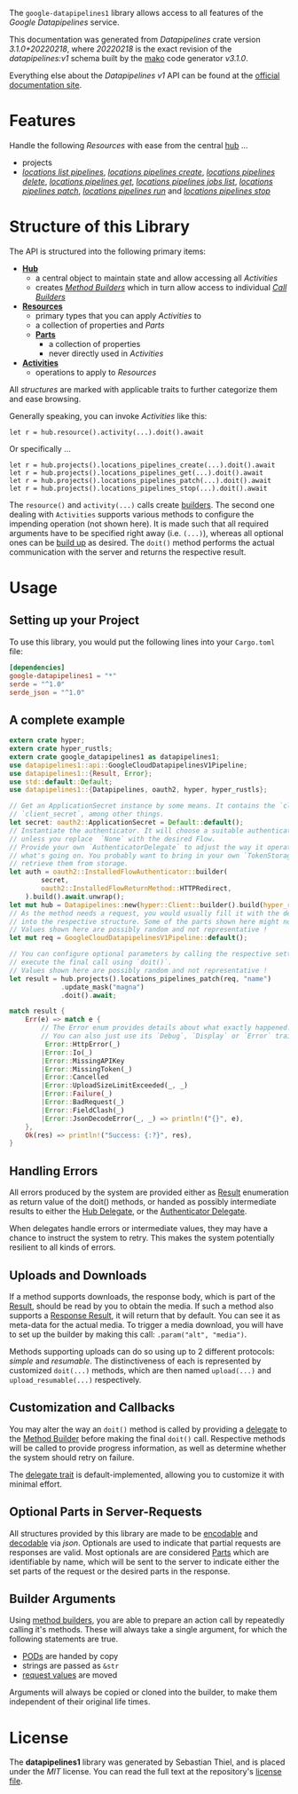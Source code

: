 <!---
DO NOT EDIT !
This file was generated automatically from 'src/mako/api/README.md.mako'
DO NOT EDIT !
-->
The `google-datapipelines1` library allows access to all features of the *Google Datapipelines* service.

This documentation was generated from *Datapipelines* crate version *3.1.0+20220218*, where *20220218* is the exact revision of the *datapipelines:v1* schema built by the [mako](http://www.makotemplates.org/) code generator *v3.1.0*.

Everything else about the *Datapipelines* *v1* API can be found at the
[official documentation site](https://cloud.google.com/dataflow/docs/guides/data-pipelines).
# Features

Handle the following *Resources* with ease from the central [hub](https://docs.rs/google-datapipelines1/3.1.0+20220218/google_datapipelines1/Datapipelines) ... 

* projects
 * [*locations list pipelines*](https://docs.rs/google-datapipelines1/3.1.0+20220218/google_datapipelines1/api::ProjectLocationListPipelineCall), [*locations pipelines create*](https://docs.rs/google-datapipelines1/3.1.0+20220218/google_datapipelines1/api::ProjectLocationPipelineCreateCall), [*locations pipelines delete*](https://docs.rs/google-datapipelines1/3.1.0+20220218/google_datapipelines1/api::ProjectLocationPipelineDeleteCall), [*locations pipelines get*](https://docs.rs/google-datapipelines1/3.1.0+20220218/google_datapipelines1/api::ProjectLocationPipelineGetCall), [*locations pipelines jobs list*](https://docs.rs/google-datapipelines1/3.1.0+20220218/google_datapipelines1/api::ProjectLocationPipelineJobListCall), [*locations pipelines patch*](https://docs.rs/google-datapipelines1/3.1.0+20220218/google_datapipelines1/api::ProjectLocationPipelinePatchCall), [*locations pipelines run*](https://docs.rs/google-datapipelines1/3.1.0+20220218/google_datapipelines1/api::ProjectLocationPipelineRunCall) and [*locations pipelines stop*](https://docs.rs/google-datapipelines1/3.1.0+20220218/google_datapipelines1/api::ProjectLocationPipelineStopCall)




# Structure of this Library

The API is structured into the following primary items:

* **[Hub](https://docs.rs/google-datapipelines1/3.1.0+20220218/google_datapipelines1/Datapipelines)**
    * a central object to maintain state and allow accessing all *Activities*
    * creates [*Method Builders*](https://docs.rs/google-datapipelines1/3.1.0+20220218/google_datapipelines1/client::MethodsBuilder) which in turn
      allow access to individual [*Call Builders*](https://docs.rs/google-datapipelines1/3.1.0+20220218/google_datapipelines1/client::CallBuilder)
* **[Resources](https://docs.rs/google-datapipelines1/3.1.0+20220218/google_datapipelines1/client::Resource)**
    * primary types that you can apply *Activities* to
    * a collection of properties and *Parts*
    * **[Parts](https://docs.rs/google-datapipelines1/3.1.0+20220218/google_datapipelines1/client::Part)**
        * a collection of properties
        * never directly used in *Activities*
* **[Activities](https://docs.rs/google-datapipelines1/3.1.0+20220218/google_datapipelines1/client::CallBuilder)**
    * operations to apply to *Resources*

All *structures* are marked with applicable traits to further categorize them and ease browsing.

Generally speaking, you can invoke *Activities* like this:

```Rust,ignore
let r = hub.resource().activity(...).doit().await
```

Or specifically ...

```ignore
let r = hub.projects().locations_pipelines_create(...).doit().await
let r = hub.projects().locations_pipelines_get(...).doit().await
let r = hub.projects().locations_pipelines_patch(...).doit().await
let r = hub.projects().locations_pipelines_stop(...).doit().await
```

The `resource()` and `activity(...)` calls create [builders][builder-pattern]. The second one dealing with `Activities` 
supports various methods to configure the impending operation (not shown here). It is made such that all required arguments have to be 
specified right away (i.e. `(...)`), whereas all optional ones can be [build up][builder-pattern] as desired.
The `doit()` method performs the actual communication with the server and returns the respective result.

# Usage

## Setting up your Project

To use this library, you would put the following lines into your `Cargo.toml` file:

```toml
[dependencies]
google-datapipelines1 = "*"
serde = "^1.0"
serde_json = "^1.0"
```

## A complete example

```Rust
extern crate hyper;
extern crate hyper_rustls;
extern crate google_datapipelines1 as datapipelines1;
use datapipelines1::api::GoogleCloudDatapipelinesV1Pipeline;
use datapipelines1::{Result, Error};
use std::default::Default;
use datapipelines1::{Datapipelines, oauth2, hyper, hyper_rustls};

// Get an ApplicationSecret instance by some means. It contains the `client_id` and 
// `client_secret`, among other things.
let secret: oauth2::ApplicationSecret = Default::default();
// Instantiate the authenticator. It will choose a suitable authentication flow for you, 
// unless you replace  `None` with the desired Flow.
// Provide your own `AuthenticatorDelegate` to adjust the way it operates and get feedback about 
// what's going on. You probably want to bring in your own `TokenStorage` to persist tokens and
// retrieve them from storage.
let auth = oauth2::InstalledFlowAuthenticator::builder(
        secret,
        oauth2::InstalledFlowReturnMethod::HTTPRedirect,
    ).build().await.unwrap();
let mut hub = Datapipelines::new(hyper::Client::builder().build(hyper_rustls::HttpsConnector::with_native_roots().https_or_http().enable_http1().enable_http2().build()), auth);
// As the method needs a request, you would usually fill it with the desired information
// into the respective structure. Some of the parts shown here might not be applicable !
// Values shown here are possibly random and not representative !
let mut req = GoogleCloudDatapipelinesV1Pipeline::default();

// You can configure optional parameters by calling the respective setters at will, and
// execute the final call using `doit()`.
// Values shown here are possibly random and not representative !
let result = hub.projects().locations_pipelines_patch(req, "name")
             .update_mask("magna")
             .doit().await;

match result {
    Err(e) => match e {
        // The Error enum provides details about what exactly happened.
        // You can also just use its `Debug`, `Display` or `Error` traits
         Error::HttpError(_)
        |Error::Io(_)
        |Error::MissingAPIKey
        |Error::MissingToken(_)
        |Error::Cancelled
        |Error::UploadSizeLimitExceeded(_, _)
        |Error::Failure(_)
        |Error::BadRequest(_)
        |Error::FieldClash(_)
        |Error::JsonDecodeError(_, _) => println!("{}", e),
    },
    Ok(res) => println!("Success: {:?}", res),
}

```
## Handling Errors

All errors produced by the system are provided either as [Result](https://docs.rs/google-datapipelines1/3.1.0+20220218/google_datapipelines1/client::Result) enumeration as return value of
the doit() methods, or handed as possibly intermediate results to either the 
[Hub Delegate](https://docs.rs/google-datapipelines1/3.1.0+20220218/google_datapipelines1/client::Delegate), or the [Authenticator Delegate](https://docs.rs/yup-oauth2/*/yup_oauth2/trait.AuthenticatorDelegate.html).

When delegates handle errors or intermediate values, they may have a chance to instruct the system to retry. This 
makes the system potentially resilient to all kinds of errors.

## Uploads and Downloads
If a method supports downloads, the response body, which is part of the [Result](https://docs.rs/google-datapipelines1/3.1.0+20220218/google_datapipelines1/client::Result), should be
read by you to obtain the media.
If such a method also supports a [Response Result](https://docs.rs/google-datapipelines1/3.1.0+20220218/google_datapipelines1/client::ResponseResult), it will return that by default.
You can see it as meta-data for the actual media. To trigger a media download, you will have to set up the builder by making
this call: `.param("alt", "media")`.

Methods supporting uploads can do so using up to 2 different protocols: 
*simple* and *resumable*. The distinctiveness of each is represented by customized 
`doit(...)` methods, which are then named `upload(...)` and `upload_resumable(...)` respectively.

## Customization and Callbacks

You may alter the way an `doit()` method is called by providing a [delegate](https://docs.rs/google-datapipelines1/3.1.0+20220218/google_datapipelines1/client::Delegate) to the 
[Method Builder](https://docs.rs/google-datapipelines1/3.1.0+20220218/google_datapipelines1/client::CallBuilder) before making the final `doit()` call. 
Respective methods will be called to provide progress information, as well as determine whether the system should 
retry on failure.

The [delegate trait](https://docs.rs/google-datapipelines1/3.1.0+20220218/google_datapipelines1/client::Delegate) is default-implemented, allowing you to customize it with minimal effort.

## Optional Parts in Server-Requests

All structures provided by this library are made to be [encodable](https://docs.rs/google-datapipelines1/3.1.0+20220218/google_datapipelines1/client::RequestValue) and 
[decodable](https://docs.rs/google-datapipelines1/3.1.0+20220218/google_datapipelines1/client::ResponseResult) via *json*. Optionals are used to indicate that partial requests are responses 
are valid.
Most optionals are are considered [Parts](https://docs.rs/google-datapipelines1/3.1.0+20220218/google_datapipelines1/client::Part) which are identifiable by name, which will be sent to 
the server to indicate either the set parts of the request or the desired parts in the response.

## Builder Arguments

Using [method builders](https://docs.rs/google-datapipelines1/3.1.0+20220218/google_datapipelines1/client::CallBuilder), you are able to prepare an action call by repeatedly calling it's methods.
These will always take a single argument, for which the following statements are true.

* [PODs][wiki-pod] are handed by copy
* strings are passed as `&str`
* [request values](https://docs.rs/google-datapipelines1/3.1.0+20220218/google_datapipelines1/client::RequestValue) are moved

Arguments will always be copied or cloned into the builder, to make them independent of their original life times.

[wiki-pod]: http://en.wikipedia.org/wiki/Plain_old_data_structure
[builder-pattern]: http://en.wikipedia.org/wiki/Builder_pattern
[google-go-api]: https://github.com/google/google-api-go-client

# License
The **datapipelines1** library was generated by Sebastian Thiel, and is placed 
under the *MIT* license.
You can read the full text at the repository's [license file][repo-license].

[repo-license]: https://github.com/Byron/google-apis-rsblob/main/LICENSE.md
